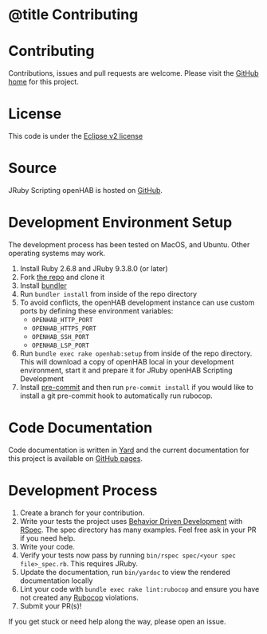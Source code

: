 # @title Contributing

# Contributing

Contributions, issues and pull requests are welcome.  Please visit the [GitHub home](https://github.com/openhab/openhab-jruby) for this project. 

# License
This code is under the [Eclipse v2 license](https://www.eclipse.org/legal/epl-2.0/)

# Source
JRuby Scripting openHAB is hosted on [GitHub](https://github.com/openhab/openhab-jruby). 

# Development Environment Setup
The development process has been tested on MacOS, and Ubuntu. Other operating systems may work. 

1. Install Ruby 2.6.8 and JRuby 9.3.8.0 (or later)
2. Fork [the repo](https://github.com/openhab/openhab-jruby) and clone it
3. Install [bundler](https://bundler.io/)
4. Run `bundler install` from inside of the repo directory
5. To avoid conflicts, the openHAB development instance can use custom ports by defining these environment variables:
   * `OPENHAB_HTTP_PORT` 
   * `OPENHAB_HTTPS_PORT`
   * `OPENHAB_SSH_PORT`
   * `OPENHAB_LSP_PORT`
6. Run `bundle exec rake openhab:setup` from inside of the repo directory.  This will download a copy of openHAB local in your development environment, start it and prepare it for JRuby openHAB Scripting Development
7. Install [pre-commit](https://pre-commit.com) and then run `pre-commit install` if you would like to install a git pre-commit hook to automatically run rubocop.

# Code Documentation
Code documentation is written in [Yard](https://yardoc.org/) and the current documentation for this project is available on [GitHub pages](https://openhab.github.io/openhab-jruby/).

# Development Process
1. Create a branch for your contribution.
2. Write your tests the project uses [Behavior Driven Development](https://en.wikipedia.org/wiki/Behavior-driven_development) with [RSpec](https://rspec.info/). The spec directory has many examples.  Feel free ask in your PR if you need help.
3. Write your code.
4. Verify your tests now pass by running `bin/rspec spec/<your spec file>_spec.rb`. This requires JRuby.
5. Update the documentation, run `bin/yardoc` to view the rendered documentation locally
6. Lint your code with `bundle exec rake lint:rubocop` and ensure you have not created any [Rubocop](https://github.com/rubocop-hq/rubocop) violations.
7. Submit your PR(s)!

If you get stuck or need help along the way, please open an issue.
